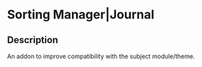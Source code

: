 # Sorting Manager|Journal

## Description
An addon to improve compatibility with the subject module/theme.
